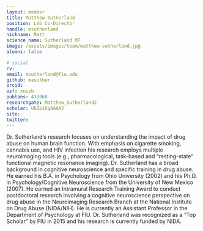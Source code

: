 ```yaml
---
layout: member
title: Matthew Sutherland
position: Lab Co-Director
handle: msutherland
nickname: Matt
science_name: Sutherland MT
image: /assets/images/team/matthew-sutherland.jpg
alumni: false

# social
cv:
email: msutherland@fiu.edu
github: masuther
orcid:
osf: xnuzb
publons: 433968
researchgate: Matthew_Sutherland2
scholar: UbZp1KgAAAAJ
site:
twitter:
---
```


Dr. Sutherland’s research focuses on understanding the impact of drug abuse on human brain function. With emphasis on cigarette smoking, cannabis use, and HIV infection his research employs multiple neuroimaging tools (e.g., pharmacological, task-based and “resting-state” functional magnetic resonance imaging). Dr. Sutherland has a broad background in cognitive neuroscience and specific training in drug abuse. He earned his B.A. in Psychology from Ohio University (2002) and his Ph.D. in Psychology/Cognitive Neuroscience from the University of New Mexico (2007). He earned an Intramural Research Training Award to conduct postdoctoral research involving a cognitive neuroscience perspective on drug abuse in the Neuroimaging Research Branch at the National Institute on Drug Abuse (NIDA/NIH). He is currently an Assistant Professor in the Department of Psychology at FIU. Dr. Sutherland was recognized as a “Top Scholar” by FIU in 2015 and his research is currently funded by NIDA.
